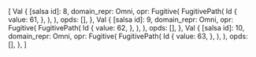 [
    Val {
        [salsa id]: 8,
        domain_repr: Omni,
        opr: Fugitive(
            FugitivePath(
                Id {
                    value: 61,
                },
            ),
        ),
        opds: [],
    },
    Val {
        [salsa id]: 9,
        domain_repr: Omni,
        opr: Fugitive(
            FugitivePath(
                Id {
                    value: 62,
                },
            ),
        ),
        opds: [],
    },
    Val {
        [salsa id]: 10,
        domain_repr: Omni,
        opr: Fugitive(
            FugitivePath(
                Id {
                    value: 63,
                },
            ),
        ),
        opds: [],
    },
]